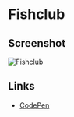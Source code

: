 # Fishclub

## Screenshot
![Fishclub](https://user-images.githubusercontent.com/10277795/42450586-190ae6a8-839e-11e8-9ba2-783e4f90d177.png)

## Links
- [CodePen](https://codepen.io/alinawaz42/full/paPQeK/)

